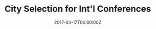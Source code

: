 ---
title: City Selection for Int'l Conferences
summary: "Venue Selection of International Conferences Based on Time Difference and Flight Fatigue: Explored
the influence of jet lag and flight fatigue on travelers; built models to provide strategies for international conference
venue selection. (IMMC2017, Finalist, MATLAB/Mathematica)"
tags:
- MathModeling
- MATLAB
- Mathematica
- DiffEq
- Analysis
- GUI
date: "2017-04-17T00:00:00Z"

# Optional external URL for project (replaces project detail page).
external_link: https://github.com/johnzhang1999/IMMC2017-INTL

image:
  caption: GUI of the analysis program
  focal_point: Smart
---